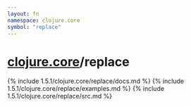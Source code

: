 ```yaml
---
layout: fn
namespace: clojure.core
symbol: "replace"
---
```


# [clojure.core](../)/replace

{% include 1.5.1/clojure.core/replace/docs.md %}
{% include 1.5.1/clojure.core/replace/examples.md %}
{% include 1.5.1/clojure.core/replace/src.md %}

